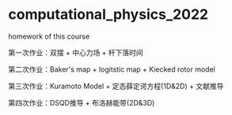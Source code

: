 # computational_physics_2022
homework of this course

第一次作业：双摆 + 中心力场 + 杆下落时间

第二次作业：Baker's map + logitstic map + Kiecked rotor model

第三次作业：Kuramoto Model + 定态薛定谔方程(1D&2D) + 文献推导

第四次作业：DSQD推导 + 布洛赫能带(2D&3D)
